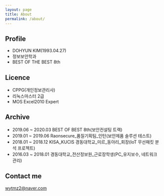 ```yaml
---
layout: page
title: About
permalink: /about/
---
```


## Profile
* DOHYUN KIM(1993.04.27)
* 정보보안학과
* BEST OF THE BEST 8th



## Licence
* CPPG(개인정보관리사)
* 리눅스마스터 2급
* MOS Excel2010 Expert



## Archive
- 2019.06 ~ 2020.03 BEST OF BEST 8th(보안컨설팅 트랙)
- 2019.01 ~ 2019.06 Raonsecure_품질기획팀_인턴(보안제품 솔루션 테스트)
- 2018.01 ~ 2018.12 KISA_KUCIS 경동대학교_미르_동아리_회장(IoT 무선패킷 분석 프로젝트)
- 2016.03 ~ 2018.01 경동대학교_전산정보원_근로장학생(PC_유지보수, 네트워크 관리)


## Contact me
[wytmz2@naver.com](mailto:wytmz2@naver.com)
